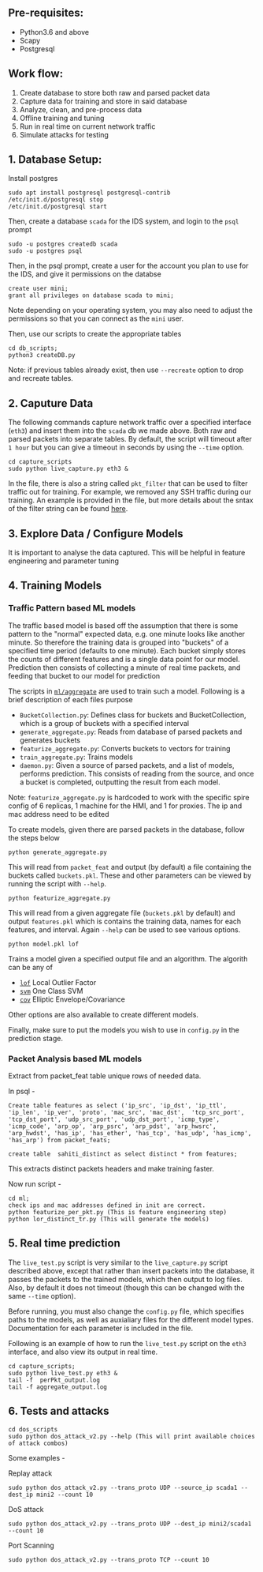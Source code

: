 ## Pre-requisites:
- Python3.6 and above
- Scapy
- Postgresql

## Work flow:
1. Create database to store both raw and parsed packet data
2. Capture data for training and store in said database
3. Analyze, clean, and pre-process data
4. Offline training and tuning
5. Run in real time on current network traffic
6. Simulate attacks for testing

## 1. Database Setup:
Install postgres
```
sudo apt install postgresql postgresql-contrib
/etc/init.d/postgresql stop
/etc/init.d/postgresql start
```

Then, create a database `scada` for the IDS system, and login to the `psql` prompt
```
sudo -u postgres createdb scada
sudo -u postgres psql 
```

Then, in the psql prompt, create a user for the account you plan to use for the IDS, and give it permissions on the databse
```
create user mini;
grant all privileges on database scada to mini; 
```

Note depending on your operating system, you may also need to adjust the permissions so that you can connect as the `mini`
user.

Then, use our scripts to create the appropriate tables
```
cd db_scripts; 
python3 createDB.py
```

Note: if previous tables already exist, then use `--recreate` option to drop and recreate tables.

## 2. Caputure Data

The following commands capture network traffic over a specified interface (`eth3`) and insert them into the `scada` db we made above. 
Both raw and parsed packets into separate tables. By default, the script will timeout after `1 hour` but you can give
a timeout in seconds by using the `--time` option.

```
cd capture_scripts
sudo python live_capture.py eth3 &
```

In the file, there is also a string called `pkt_filter` that can be used to filter traffic out for training. For example, we removed
any SSH traffic during our training. An example is provided in the file, but more details about the sntax of the filter string can be
found [here](https://biot.com/capstats/bpf.html).

## 3. Explore Data / Configure Models
It is important to analyse the data captured. This will be helpful in feature engineering and parameter tuning


## 4. Training Models
### Traffic Pattern based ML models
The traffic based model is based off the assumption that there is some pattern to the "normal" expected data, e.g. one minute
looks like another minute. So therefore the training data is grouped into "buckets" of a specified time period (defaults to one
minute). Each bucket simply stores the counts of different features and is a single data point for our model. Prediction then
consists of collecting a minute of real time packets, and feeding that bucket to our model for prediction

The scripts in [`ml/aggregate`](ml/aggregate) are used to train such a model. Following is a brief description of each files purpose
- `BucketCollection.py`: Defines class for buckets and BucketCollection, which is a group of buckets with a specified interval
- `generate_aggregate.py`: Reads from database of parsed packets and generates buckets
- `featurize_aggregate.py`: Converts buckets to vectors for training
- `train_aggregate.py`: Trains models
- `daemon.py`: Given a source of parsed packets, and a list of models, performs prediction. This consists of reading from the source, and once a bucket is completed, outputting the result from each model.

Note: `featurize_aggregate.py` is hardcoded to work with the specific spire config of 6 replicas, 1 machine for the HMI, and 1 for proxies. The ip and mac address need to be edited

To create models, given there are parsed packets in the database, follow the steps below
```
python generate_aggregate.py
```
This will read from `packet_feat` and output (by default) a file containing the buckets called `buckets.pkl`. These and other parameters can be viewed by running the script with `--help`.
```
python featurize_aggregate.py
```
This will read from a given aggregate file (`buckets.pkl` by default) and output `features.pkl` which is contains the training
data, names for each features, and interval. Again `--help` can be used to see various options.


```
python model.pkl lof
```
Trains a model given a specified output file and an algorithm. The algorith can be any of

- [`lof`](https://scikit-learn.org/stable/modules/generated/sklearn.neighbors.LocalOutlierFactor.html) Local Outlier Factor
- [`svm`](https://scikit-learn.org/stable/modules/generated/sklearn.svm.OneClassSVM.html#sklearn.svm.OneClassSVM) One Class SVM
- [`cov`](https://scikit-learn.org/stable/modules/generated/sklearn.covariance.EllipticEnvelope.html#sklearn.covariance.EllipticEnvelope) Elliptic Envelope/Covariance

Other options are also available to create different models.

Finally, make sure to put the models you wish to use in `config.py` in the prediction stage.

### Packet Analysis based ML models
Extract from packet_feat table unique rows of needed data.

In psql -
```
Create table features as select ('ip_src', 'ip_dst', 'ip_ttl', 'ip_len', 'ip_ver', 'proto', 'mac_src', 'mac_dst',  'tcp_src_port', 'tcp_dst_port', 'udp_src_port', 'udp_dst_port', 'icmp_type', 'icmp_code', 'arp_op', 'arp_psrc', 'arp_pdst', 'arp_hwsrc', 'arp_hwdst', 'has_ip', 'has_ether', 'has_tcp', 'has_udp', 'has_icmp', 'has_arp') from packet_feats;

create table  sahiti_distinct as select distinct * from features;
```
This extracts distinct packets headers and make training faster.

Now run script -
```
cd ml;
check ips and mac addresses defined in init are correct.
python featurize_per_pkt.py (This is feature engineering step)
python lor_distinct_tr.py (This will generate the models)
```

## 5. Real time prediction

The `live_test.py` script is very similar to the `live_capture.py` script described above, except that rather than insert packets
into the database, it passes the packets to the trained models, which then output to log files. Also, by default it does not timeout 
(though this can be changed with the same `--time` option).

Before running, you must also change the `config.py` file, which specifies paths to the models, as well as auxialiary files for
the different model types. Documentation for each parameter is included in the file.

Following is an example of how to run the `live_test.py` script on the `eth3` interface, and also view its output in real time. 
```
cd capture_scripts;
sudo python live_test.py eth3 &
tail -f  perPkt_output.log 
tail -f aggregate_output.log 
```

## 6. Tests and attacks
```
cd dos_scripts
sudo python dos_attack_v2.py --help (This will print available choices of attack combos)
```

Some examples -

Replay attack

    sudo python dos_attack_v2.py --trans_proto UDP --source_ip scada1 --dest_ip mini2 --count 10

DoS attack

    sudo python dos_attack_v2.py --trans_proto UDP --dest_ip mini2/scada1 --count 10

Port Scanning

    sudo python dos_attack_v2.py --trans_proto TCP --count 10






